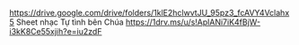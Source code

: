 https://drive.google.com/drive/folders/1klE2hclwvtJU_95pz3_fcAVY4Vclahx5 Sheet nhạc Tự tình bên Chúa
https://1drv.ms/u/s!AplANi7iK4fBjW-i3kK8Ce55xjih?e=iu2zdF
